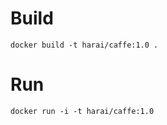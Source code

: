 # Build

```
docker build -t harai/caffe:1.0 .
```

# Run

```
docker run -i -t harai/caffe:1.0
```
